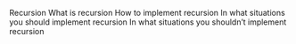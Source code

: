 Recursion
What is recursion
How to implement recursion
In what situations you should implement recursion
In what situations you shouldn’t implement recursion
